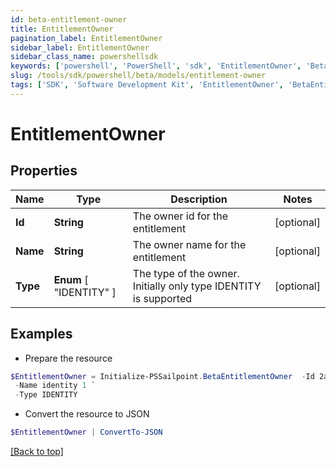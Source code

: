 ```yaml
---
id: beta-entitlement-owner
title: EntitlementOwner
pagination_label: EntitlementOwner
sidebar_label: EntitlementOwner
sidebar_class_name: powershellsdk
keywords: ['powershell', 'PowerShell', 'sdk', 'EntitlementOwner', 'BetaEntitlementOwner'] 
slug: /tools/sdk/powershell/beta/models/entitlement-owner
tags: ['SDK', 'Software Development Kit', 'EntitlementOwner', 'BetaEntitlementOwner']
---
```



# EntitlementOwner

## Properties

Name | Type | Description | Notes
------------ | ------------- | ------------- | -------------
**Id** | **String** | The owner id for the entitlement | [optional] 
**Name** | **String** | The owner name for the entitlement | [optional] 
**Type** |  **Enum** [  "IDENTITY" ] | The type of the owner. Initially only type IDENTITY is supported | [optional] 

## Examples

- Prepare the resource
```powershell
$EntitlementOwner = Initialize-PSSailpoint.BetaEntitlementOwner  -Id 2a2fdacca5e345f18bf7970cfbb8fec2 `
 -Name identity 1 `
 -Type IDENTITY
```

- Convert the resource to JSON
```powershell
$EntitlementOwner | ConvertTo-JSON
```


[[Back to top]](#) 

